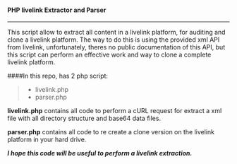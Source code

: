 #### PHP livelink Extractor and Parser 
---

This script allow to extract all content in a livelink platform, for auditing and clone a livelink platform. The way to do this is using the provided xml API from livelink, unfortunately, theres no public documentation of this API, but this script can perform an effective work and way to clone a complete livelink platform.

####In this repo, has 2 php script:

> - livelink.php
> - parser.php

**livelink.php** contains all code to perform a cURL request for extract a xml file with all directory structure and base64 data files.

**parser.php** contains all code to re create a clone version on the livelink platform in your hard drive.

***I hope this code will be useful to perform a livelink extraction.***


